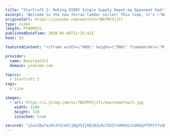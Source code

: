 ```yaml
---
title: "StarCraft 2: Nuking EVERY Single Supply Depot my Opponent had!"
excerpt: "Welcome to the new Terran ladder series! This time, it's \"Never Attack to Grandmaster!\" In this challenge, I play as Terran on the EU ladder, and in every game I'm not allowed to attack with any units except for using Ghosts. I'm allowed to make any army units for defending, as long as I don't attack"
originalUrl: https://youtube.com/watch?v=7BbfMYXjJfc
type: video
length: PT40M52S
publishedDateTime: 2020-05-05T12:25:41Z
heat: 53

featuredContent: "<iframe width=\"800\" height=\"500\" frameborder=\"0\" src=\"https://www.youtube.com/embed/7BbfMYXjJfc\" allow=\"accelerometer; autoplay; encrypted-media; gyroscope; picture-in-picture\" allowfullscreen></iframe>"

provider:
  name: BeastyqtSC2
  domain: youtube.com

topics:
  - StarCraft 2
tags:
  - Live

images:
  - url: https://i.ytimg.com/vi/7BbfMYXjJfc/maxresdefault.jpg
    width: 1280
    height: 720
    isCached: true

secured: "jGaxIBa7aiRx37GlmSljBgYSZjRECB2LRsfIUZrS4RXQ1JzdOOqYf5PCTfvUBGBrOAoiCsPvIyJcNAu+XvevyPHvARDQI9zEIImXIHfhwAuYVjJyXscwC5GRyWRIeIuBtS3D1wANmvJCM6QulhSOpCNW9BkDtqIXhJCbkrtNM6wfyP+KRZaDsZ+F86XqWoqE9CF3R9Om5Mawfr5MYZv7VMZDgq6Mivu2BLEDmRjClP8ujZMaHjmGwFmFKUXvPGM6BpBZ0mcxoRRwQHzEFa0lxJgxTDFqXzaHIv8QD1hEuttjewaQy7ucVKrufR9kIwjafPIWPxCP5Wj9Y8cnIRiOiCfq7ZO4/tTxfPu22Jts+C5K9OqomFwGkZsVY2lVBI9Xmy462ibnazC5flvRLmqj/DwRUV3xfc2DVDumNwTvtfY=;JZO9WqRA1QFXzIYuUjm7cg=="
---
```


